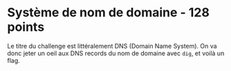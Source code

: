 # Système de nom de domaine - 128 points

Le titre du challenge est littéralement DNS (Domain Name System). On va donc jeter un oeil aux DNS records du nom de domaine avec `dig`, et voilà un flag.

